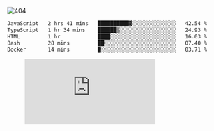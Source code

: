 ![404](https://user-images.githubusercontent.com/378023/89412096-6f759d80-d761-11ea-8c57-84b30ef3f2b1.png)

<!--START_SECTION:waka-->

```txt
JavaScript   2 hrs 41 mins   ██████████▓░░░░░░░░░░░░░░   42.54 %
TypeScript   1 hr 34 mins    ██████▒░░░░░░░░░░░░░░░░░░   24.93 %
HTML         1 hr            ████░░░░░░░░░░░░░░░░░░░░░   16.03 %
Bash         28 mins         ██░░░░░░░░░░░░░░░░░░░░░░░   07.40 %
Docker       14 mins         █░░░░░░░░░░░░░░░░░░░░░░░░   03.71 %
```

<!--END_SECTION:waka-->
<figure><embed src="https://wakatime.com/share/@018b853e-267a-435d-a858-33e2b098b9d7/f3c3aa68-553a-4373-a9f9-2d456f62f780.svg"></embed></figure>
